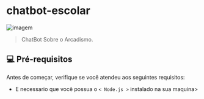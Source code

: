 # chatbot-escolar

<img src="https://blog.qualitor.com.br/wp-content/uploads/2019/01/272638-entenda-como-um-chatbot-online-pode-contribuir-com-o-atendimento-medico.jpg" alt=" imagem">

> ChatBot Sobre o Arcadismo.

## 💻 Pré-requisitos

Antes de começar, verifique se você atendeu aos seguintes requisitos:
<!---Estes são apenas requisitos de exemplo. Adicionar, duplicar ou remover conforme necessário--->
* E necessario que você possua o `< Node.js >` instalado na sua maquina>

